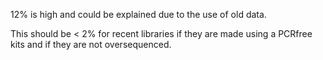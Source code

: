 12% is high and could be explained due to the use of old data. 

This should be < 2% for recent libraries if they are made using a PCRfree kits and if they are not oversequenced. 

